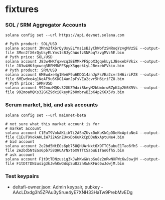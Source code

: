 # fixtures

### SOL / SRM Aggregator Accounts

```shell
solana config set --url https://api.devnet.solana.com

# Pyth product: SOL/USD
solana account 3Mnn2fX6rQyUsyELYms1sBJyChWofzSNRoqYzvgMVz5E --output-file 3Mnn2fX6rQyUsyELYms1sBJyChWofzSNRoqYzvgMVz5E.bin
# Pyth price: SOL/USD
solana account J83w4HKfqxwcq3BEMMkPFSppX3gqekLyLJBexebFVkix --output-file J83w4HKfqxwcq3BEMMkPFSppX3gqekLyLJBexebFVkix.bin
# Pyth product: SRM/USD
solana account 6MEwdxe4g1NeAF9u6KDG14anJpFsVEa2cvr5H6iriFZ8 --output-file 6MEwdxe4g1NeAF9u6KDG14anJpFsVEa2cvr5H6iriFZ8.bin
# Pyth price: SRM/USD
solana account 992moaMQKs32GKZ9dxi8keyM2bUmbrwBZpK4p2K6X5Vs --output-file 992moaMQKs32GKZ9dxi8keyM2bUmbrwBZpK4p2K6X5Vs.bin
```

### Serum market, bid, and ask accounts

```shell
solana config set --url mainnet-beta

# not sure what this market account is for
# market account
solana account C1EuT9VokAKLiW7i2ASnZUvxDoKuKkCpDDeNxAptuNe4 --output-file C1EuT9VokAKLiW7i2ASnZUvxDoKuKkCpDDeNxAptuNe4.bin
# bid account
solana account 2e2bd5NtEGs6pb758QHUArNxt6X9TTC5abuE1Tao6fhS --output-file 2e2bd5NtEGs6pb758QHUArNxt6X9TTC5abuE1Tao6fhS.bin
# ask account
solana account F1tDtTDNzusig3kJwhKwGWspSu8z2nRwNXFWc6wJowjM --output-file F1tDtTDNzusig3kJwhKwGWspSu8z2nRwNXFWc6wJowjM.bin
```


### Test keypairs

- deltafi-owner.json: Admin keypair, pubkey - AAcLDxdg3h5ZPAu3ySrue4yE7XNH33HaTw9PrebMvEDg
